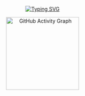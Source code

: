 <p align="center">
  <a href="https://git.io/typing-svg"><img src="https://readme-typing-svg.demolab.com?font=Fira+Code&size=30&color=2EA043&pause=1000&width=485&lines=Hello%2C It's Spoutnikrs 👋" alt="Typing SVG" /></a>
</p>

<div align="center">
  <a href="https://github.com/rayesyounes">
    <img height="200em" alt="GitHub Activity Graph" src="https://github-readme-activity-graph.vercel.app/graph?username=rayesyounes&bg_color=transparent&color=2EA043&line=2EA043&point=ffffff&area=true&area_color=ffffff&hide_border=true">
  </a>
</div>
